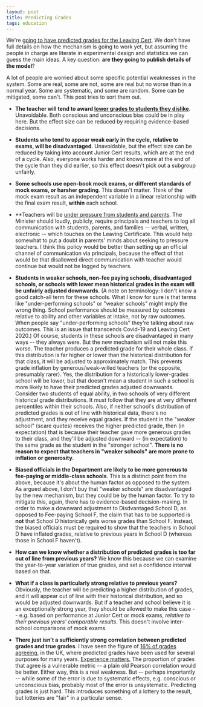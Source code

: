```yaml
---
layout: post
title: Predicting Grades
tags: education
---
```


We're [going to have predicted grades for the Leaving Cert](https://www.education.ie/en/Press-Events/Press-Releases/2020-press-releases/PR20-05-08.html). We don't have full details on how the mechanism is going to work yet, but assuming the people in charge are literate in experimental design and statistics we can guess the main ideas. A key question: **are they going to publish details of the model**?

A lot of people are worried about some specific potential weaknesses in the system. Some are real, some are not, some are real but no worse than in a normal year. Some are systematic, and some are random. Some can be mitigated, some can't. This post tries to sort them out. 


* **The teacher will tend to award [lower grades to students they dislike](https://twitter.com/declanvarley/status/1258503098449960960?s=20)**. Unavoidable. Both conscious and unconscious bias could be in play here.  But the effect size can be reduced by requiring evidence-based decisions. 

* **Students who tend to appear weak early in the cycle, relative to exams, will be disadvantaged**. Unavoidable, but the effect size can be reduced by taking into account Junior Cert results, which are at the end of a cycle. Also, everyone works harder and knows more at the end of the cycle than they did earlier, so this effect doesn't pick out a subgroup unfairly.

* **Some schools use open-book mock exams, or different standards of mock exams, or harsher grading**. This doesn't matter. Think of the mock exam result as an independent variable in a linear relationship with the final exam result, **within** each school. 

* **Teachers will be [under pressure from students and parents](https://twitter.com/SligoStats/status/1258502804257333248?s=20). The Minister should loudly, publicly, require principals and teachers to log all communication with students, parents, and families -- verbal, written, electronic -- which touches on the Leaving Certificate. This would help somewhat to put a doubt in parents' minds about seeking to pressure teachers. I think this policy would be better than setting up an official channel of communication via principals, because the effect of that would be that disallowed direct communication with teacher would continue but would not be logged by teachers.

* **Students in weaker schools, non-fee paying schools, disadvantaged schools, or schools with lower mean historical grades in the exam will be unfairly adjusted downwards**. (A note on terminology: I don't know a good catch-all term for these schools. What I know for sure is that terms like "under-performing schools" or "weaker schools" might imply the wrong thing. School performance should be measured by outcomes relative to ability and other variables at intake, not by raw outcomes. When people say "under-performing schools" they're talking about raw outcomes. This is an issue that transcends Covid-19 and Leaving Cert 2020.) Of course, students in these schools are disadvantaged in many ways -- they always were. But the new mechanism will not make this worse. The teacher produces a predicted grade for their whole class. If this distribution is far higher or lower than the historical distribution for that class, it will be adjusted to approximately match. This prevents grade inflation by generous/weak-willed teachers (or the opposite, presumably rarer). Yes, the distribution for a historically lower-grades school will be lower, but that doesn't mean a student in such a school is more likely to have their predicted grades adjusted downwards. Consider two students of equal ability, in two schools of very different historical grade distributions. It must follow that they are at very different percentiles within their schools. Also, if neither school's distribution of predicted grades is out of line with historical data, there's no adjustment, and they receive equal grades. If the student in the "weaker school" (scare quotes) receives the higher predicted grade, then (in expectation) that is because their teacher gave more generous grades to their class, and they'll be adjusted downward -- (in expectation) to the same grade as the student in the "stronger school". **There is no reason to expect that teachers in "weaker schools" are more prone to inflation or generosity.**

* **Biased officials in the Department are likely to be more generous to fee-paying or middle-class schools**. This is a distinct point from the above, because it's about the human factor as opposed to the system. As argued above, I don't buy that "weaker schools" are disadvantaged by the new mechanism, but they could be by the human factor. To try to mitigate this, again, there has to evidence-based decision-making. In order to make a downward adjustment to Disdvantaged School D, as opposed to Fee-paying School F, the claim that has to be supported is **not** that School D historically gets worse grades than School F. Instead, the biased officials must be required to show that the teachers in School D have inflated grades, relative to previous years in School D (whereas those in School F haven't). 

* **How can we know whether a distribution of predicted grades is too far out of line from previous years?** We know this because we can examine the year-to-year variation of true grades, and set a confidence interval based on that.

* **What if a class is particularly strong relative to previous years?** Obviously, the teacher will be predicting a higher distribution of grades, and it will appear out of line with their historical distribution, and so would be adjusted downwards. But if a teacher and school believe it is an exceptionally strong year, they should be allowed to make this case -- e.g. based on performance at Junior Cert or mock exams, *relative to their previous years' comparable results*. This doesn't involve inter-school comparisons of mock exams.

* **There just isn't a sufficiently strong correlation between predicted grades and true grades**. I have seen the figure of [16% of grades agreeing](https://www.theguardian.com/commentisfree/2019/aug/18/predicted-grades-lottery-work-against-poorest-students-get-rid-of-them), in the UK, where predicted grades have been used for several purposes for many years. [Experience matters.](https://secretteacherirl.wordpress.com/whats-the-story-with-predicted-grades-2/) The proportion of grades that agree is a vulnerable metric -- a plain old Pearson correlation would be better. Either way, this is a real weakness. But -- perhaps importantly -- while some of the error is due to systematic effects, e.g. conscious or unconscious bias, probably most of the error is unsystematic. Predicting grades is just hard. This introduces something of a lottery to the result, but lotteries are "fair" in a particular sense.



